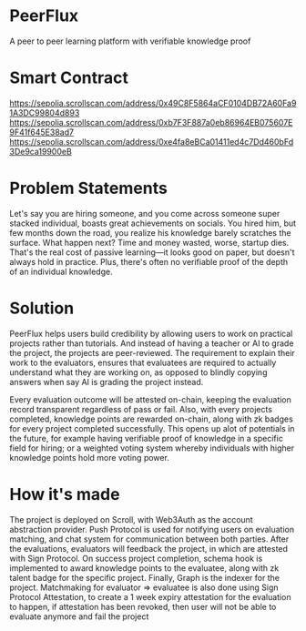 # PeerFlux

A peer to peer learning platform with verifiable knowledge proof

# Smart Contract
https://sepolia.scrollscan.com/address/0x49C8F5864aCF0104DB72A60Fa91A3DC99804d893
https://sepolia.scrollscan.com/address/0xb7F3F887a0eb86964EB075607E9F41f645E38ad7
https://sepolia.scrollscan.com/address/0xe4fa8eBCa01411ed4c7Dd460bFd3De9ca19900eB

# Problem Statements

Let's say you are hiring someone, and you come across someone super stacked individual, boasts great achievements on socials. You hired him, but few months down the road, you realize his knowledge barely scratches the surface. What happen next? Time and money wasted, worse, startup dies. That's the real cost of passive learning—it looks good on paper, but doesn't always hold in practice. Plus, there's often no verifiable proof of the depth of an individual knowledge.

# Solution

PeerFlux helps users build credibility by allowing users to work on practical projects rather than tutorials. And instead of having a teacher or AI to grade the project, the projects are peer-reviewed. The requirement to explain their work to the evaluators, ensures that evaluatees are required to actually understand what they are working on, as opposed to blindly copying answers when say AI is grading the project instead.

Every evaluation outcome will be attested on-chain, keeping the evaluation record transparent regardless of pass or fail. Also, with every projects completed, knowledge points are rewarded on-chain, along with zk badges for every project completed successfully. This opens up alot of potentials in the future, for example having verifiable proof of knowledge in a specific field for hiring; or a weighted voting system whereby individuals with higher knowledge points hold more voting power.

# How it's made

The project is deployed on Scroll, with Web3Auth as the account abstraction provider. Push Protocol is used for notifying users on evaluation matching, and chat system for communication between both parties. After the evaluations, evaluators will feedback the project, in which are attested with Sign Protocol. On success project completion, schema hook is implemented to award knowledge points to the evaluatee, along with zk talent badge for the specific project. Finally, Graph is the indexer for the project. Matchmaking for evaluator => evaluatee is also done using Sign Protocol Attestation, to create a 1 week expiry attestation for the evaluation to happen, if attestation has been revoked, then user will not be able to evaluate anymore and fail the project
